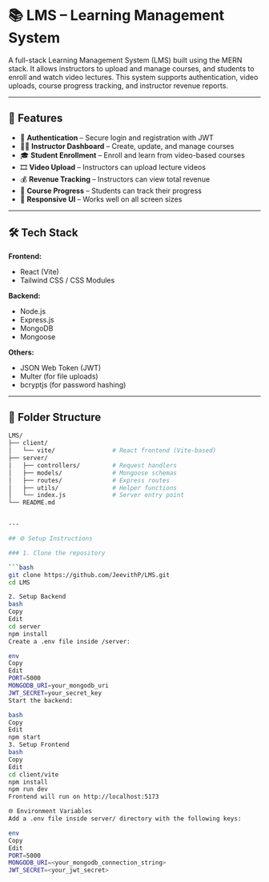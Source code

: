 # 📚 LMS – Learning Management System

A full-stack Learning Management System (LMS) built using the MERN stack. It allows instructors to upload and manage courses, and students to enroll and watch video lectures. This system supports authentication, video uploads, course progress tracking, and instructor revenue reports.

---

## 🚀 Features

- 🔐 **Authentication** – Secure login and registration with JWT
- 🧑‍🏫 **Instructor Dashboard** – Create, update, and manage courses
- 🎓 **Student Enrollment** – Enroll and learn from video-based courses
- 🎞️ **Video Upload** – Instructors can upload lecture videos
- 💰 **Revenue Tracking** – Instructors can view total revenue
- 🧭 **Course Progress** – Students can track their progress
- 📱 **Responsive UI** – Works well on all screen sizes

---

## 🛠 Tech Stack

**Frontend:**
- React (Vite)
- Tailwind CSS / CSS Modules

**Backend:**
- Node.js
- Express.js
- MongoDB
- Mongoose

**Others:**
- JSON Web Token (JWT)
- Multer (for file uploads)
- bcryptjs (for password hashing)

---

## 📁 Folder Structure

```bash
LMS/
├── client/
│   └── vite/                # React frontend (Vite-based)
├── server/
│   ├── controllers/         # Request handlers
│   ├── models/              # Mongoose schemas
│   ├── routes/              # Express routes
│   ├── utils/               # Helper functions
│   └── index.js             # Server entry point
└── README.md


---

## ⚙️ Setup Instructions

### 1. Clone the repository

```bash
git clone https://github.com/JeevithP/LMS.git
cd LMS

2. Setup Backend
bash
Copy
Edit
cd server
npm install
Create a .env file inside /server:

env
Copy
Edit
PORT=5000
MONGODB_URI=your_mongodb_uri
JWT_SECRET=your_secret_key
Start the backend:

bash
Copy
Edit
npm start
3. Setup Frontend
bash
Copy
Edit
cd client/vite
npm install
npm run dev
Frontend will run on http://localhost:5173

🌐 Environment Variables
Add a .env file inside server/ directory with the following keys:

env
Copy
Edit
PORT=5000
MONGODB_URI=<your_mongodb_connection_string>
JWT_SECRET=<your_jwt_secret>
